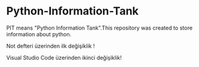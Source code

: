 # Python-Information-Tank
PIT means "Python Information Tank".This repository was created to store information about python.

Not defteri üzerinden ilk değişiklik !

Visual Studio Code üzerinden ikinci değişiklik!